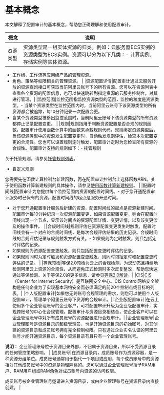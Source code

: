 # 基本概念

本文解释了配置审计的基本概念，帮助您正确理解和使用配置审计。

|概念|说明|
|--|--|
|资源类型|资源类型是一组实体资源的归类。例如：云服务器ECS实例的资源类型为ECS实例。资源可以分为以下几类：-   计算实例、存储实例等实体资源。
-   工作组、工作流等应用级产品的管理资源。
-   角色、策略等权限相关的管理资源。 |
|资源配置详情|配置审计通过云服务开放的资源查询接口可获取当前阿里云账号下的所有资源。您可以在资源列表中查看各个资源的配置信息，也可以快速跳转到指定资源的云服务控制台，对其进行管理。|
|监控范围|监控范围指监控资源类型的范围，监控的粒度是资源类型。-   当某个资源类型在监控范围内时，当前阿里云账号下该资源类型的所有资源都会被追踪，每10分钟记录一次配置变更。
-   当某个资源类型被移出监控范围时，当前阿里云账号下该资源类型的所有资源都停止记录配置变更。 |
|规则|规则指用于判断资源配置是否合规的规则函数。配置审计使用函数计算中的函数来承载规则代码。规则绑定资源类型后，当该资源类型中的资源发生配置变更时，自动触发规则评估，检查本次配置变更的合规性。您也可以设置规则定时触发，配置审计定时为您检查所有资源的合规性。配置审计支持的规则如下：-   托管规则

关于托管规则，请参见[托管规则列表](/cn.zh-CN/资源合规审计/托管规则/托管规则列表.md)。

-   自定义规则

您需要先在函数计算控制台新建函数，再在配置审计控制台上选择函数ARN。关于使用函数计算新建规则的具体操作，请参见[使用函数计算新建规则](/cn.zh-CN/资源合规审计/自定义规则/使用函数计算新建规则.md)。 |
|配置时间线|配置审计为您提供每个监控范围内资源的配置时间线。-   对于您开通配置审计服务时已保有的资源，配置时间线的起点是服务开通时间。
-   对于您开通配置审计服务后新建的资源，配置时间线的起点是资源新建时间。配置审计每10分钟记录一次资源配置变更，如果资源配置变更，则会在配置时间线出现一个节点，显示该时间点的资源配置详情、变更详情，以及该变更涉及的操作事件。 |
|合规时间线|规则评估在资源配置变更发生时触发，配置时间线会有一个对应的合规时间线，是每次合规评估结果的历史记录。合规时间线的合规评估记录与规则触发方式有关。-   如果规则为定时触发，则只包括定时评估的记录。
-   如果规则为资源配置变更触发，则只包括配置变更时评估的记录。
-   如果规则同时为定时触发和资源配置变更触发，则同时包括定时和配置变更时评估的记录。 |
|等保预检|等保2.0预检为云上的合规检测，为您动态且持续地检测阿里云上资源的合规性，从而避免正式检测时多次反复整改，帮助您快速通过等保检测。关于等保2.0的更多信息，请参见[等保2.0解读](/cn.zh-CN/资源合规包/等保预检/等保2.0解读.md)。|
|CIS|[CIS](https://www.cisecurity.org/)（Center for Internet Security）是互联网安全中心。CIS Control网络安全架构是任何企业为了实现基本网络安全而必须满足的前20个控制点或目标的列表。|
|个人版配置审计|如果您无跨账号合规管理的需求，则您可以使用个人版配置审计，管理单个阿里云账号下资源的合规审计。|
|企业版配置审计|在云上使用多个企业管理账号的企业客户，可将配置审计升级为企业版配置审计，实现跨账号的中心化合规管理。配置审计与资源目录相结合，使企业客户可以在企业管理账号中对所有成员账号的资源配置进行合规审计。|
|企业管理账号|企业管理账号是资源目录的超级管理员，也是开通资源目录的初始账号，对其创建的资源目录和成员账号拥有完全控制权限。只有通过企业实名认证的阿里云账号才能开通资源目录，每个资源目录有且只有一个企业管理账号。

**说明：** 企业管理账号位于资源目录外部，不归属于资源目录，所以不受资源目录的任何管控策略影响。 |
|成员账号|在资源目录内，成员账号作为资源容器，是一种资源分组单位。成员账号通常用于指代一个项目或应用，每个成员账号中的资源相对其他成员账号中的资源是物理隔离的。您可以通过企业管理账号授予RAM用户、RAM用户组或RAM角色对成员账号内资源的访问权限。

成员账号被企业管理账号邀请进入资源目录，或由企业管理账号在资源目录内直接创建。 |

